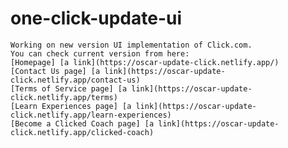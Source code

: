 # one-click-update-ui

    Working on new version UI implementation of Click.com.
    You can check current version from here:
    [Homepage] [a link](https://oscar-update-click.netlify.app/)  
    [Contact Us page] [a link](https://oscar-update-click.netlify.app/contact-us)     
    [Terms of Service page] [a link](https://oscar-update-click.netlify.app/terms)              
    [Learn Experiences page] [a link](https://oscar-update-click.netlify.app/learn-experiences)
    [Become a Clicked Coach page] [a link](https://oscar-update-click.netlify.app/clicked-coach)     

